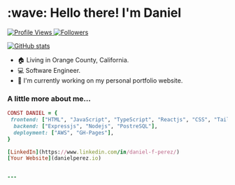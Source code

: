 <h1 align="left" id="macropower-title">:wave: Hello there! I'm Daniel</h1>
<p align="left">
  <a href="https://github.com/Daniel-PerezF">
    <img alt="Profile Views" src="https://img.shields.io/badge/Profile%20Views-Daniel--PerezF-brightgreen">
  </a>
  <a href="https://github.com/Daniel-PerezF">
    <img alt="Followers" src="https://img.shields.io/github/followers/Daniel-PerezF?label=Followers&style=social">
  </a>
</p>

<div>
  <a href="https://github.com/anuraghazra/github-readme-stats">
    <img alt="GitHub stats" src="https://github-readme-stats.vercel.app/api?username=Daniel-PerezF&show_icons=true&count_private=true&hide=contribs,prs&theme=radical">
  </a>
</div>

- :house: Living in Orange County, California.
- :computer: Software Engineer.
- :dart: I'm currently working on my personal portfolio website.

### A little more about me...  

```ruby
CONST DANIEL = {
 frontend: ["HTML", "JavaScript", "TypeScript", "Reactjs", "CSS", "Tailwind"],
  backend: ["Expressjs", "Nodejs", "PostreSQL"],
  deployment: ["AWS", "GH-Pages"],
}

[LinkedIn](https://www.linkedin.com/in/daniel-f-perez/)
[Your Website](danielperez.io)


---
